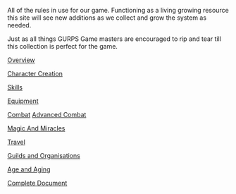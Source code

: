 All of the rules in use for our game. Functioning as a living growing resource this site will see new additions as we collect and grow the system as needed. 

Just as all things GURPS Game masters are encouraged to rip and tear till this collection is perfect for the game.

[Overview](/Overview.md)

[Character Creation](/CharacterCreation.md)

[Skills](/Skills.md)

[Equipment](/Equipment.md)

[Combat](/Combat/Combat.md)
	[Advanced Combat](/Combat/AdvancedCombat.md)

[Magic And Miracles](MagicandMiracles)

[Travel](/Travel.md)

[Guilds and Organisations](/GuildsandOrganisations.md)

[Age and Aging](/AgeandAging.md)

[Complete Document](/CompleteDocument.md)